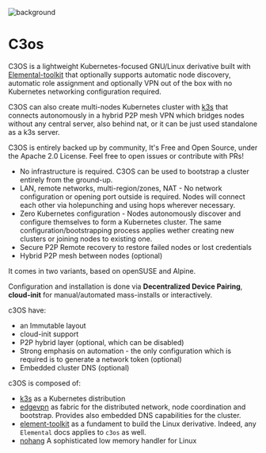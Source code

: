 ![background](https://user-images.githubusercontent.com/2420543/153506895-fb978c1e-8197-42e2-9ce2-3be6e0907acc.jpg?classes=shadow&width=50pc)

# C3os

C3OS is a lightweight Kubernetes-focused GNU/Linux derivative built with [Elemental-toolkit](https://github.com/rancher/elemental-toolkit) that optionally supports automatic node discovery, automatic role assignment and optionally VPN out of the box with no Kubernetes networking configuration required. 

C3OS can also create multi-nodes Kubernetes cluster with [k3s](https://k3s.io) that connects autonomously in a hybrid P2P mesh VPN which bridges nodes without any central server, also behind nat, or it can be just used standalone as a k3s server.

C3OS is entirely backed up by community, It's Free and Open Source, under the Apache 2.0 License. Feel free to open issues or contribute with PRs!

- No infrastructure is required. C3OS can be used to bootstrap a cluster entirely from the ground-up.
- LAN, remote networks, multi-region/zones, NAT - No network configuration or opening port outside is required. Nodes will connect each other via holepunching and using hops wherever necessary.
- Zero Kubernetes configuration - Nodes autonomously discover and configure themselves to form a Kubernetes cluster. The same configuration/bootstrapping process applies wether creating new clusters or joining nodes to existing one.
- Secure P2P Remote recovery to restore failed nodes or lost credentials
- Hybrid P2P mesh between nodes (optional)

It comes in two variants, based on openSUSE and Alpine.
  
Configuration and installation is done via **Decentralized Device Pairing**, **cloud-init** for manual/automated mass-installs or interactively.

c3OS have:
- an Immutable layout
- cloud-init support
- P2P hybrid layer (optional, which can be disabled)
- Strong emphasis on automation - the only configuration which is required is to generate a network token (optional)
- Embedded cluster DNS (optional)

c3OS is composed of:
- [k3s](https://k3s.io) as a Kubernetes distribution
- [edgevpn](https://mudler.github.io/edgevpn) as fabric for the distributed network, node coordination and bootstrap. Provides also embedded DNS capabilities for the cluster.
- [element-toolkit](https://rancher.github.io/elemental-toolkit/docs/) as a fundament to build the Linux derivative. Indeed, any `Elemental` docs applies to `c3os` as well.
- [nohang](https://github.com/hakavlad/nohang) A sophisticated low memory handler for Linux 
